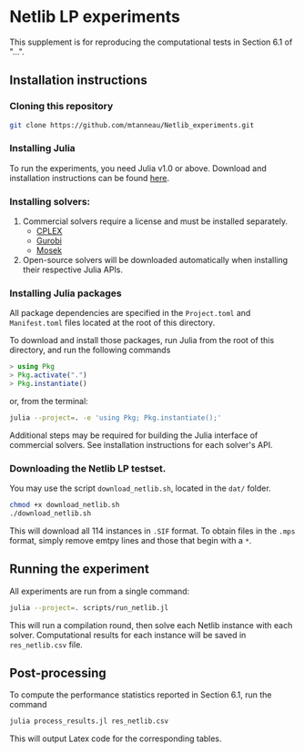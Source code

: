 # Netlib LP experiments

This supplement is for reproducing the computational tests in Section 6.1 of "...".

## Installation instructions

### Cloning this repository
```bash
git clone https://github.com/mtanneau/Netlib_experiments.git
```

### Installing Julia

To run the experiments, you need Julia v1.0 or above.
Download and installation instructions can be found [here](https://julialang.org/downloads/).


### Installing solvers:
1. Commercial solvers require a license and must be installed separately.
    * [CPLEX](https://www.ibm.com/products/ilog-cplex-optimization-studio)
    * [Gurobi](https://www.gurobi.com)
    * [Mosek](https://www.mosek.com)
2. Open-source solvers will be downloaded automatically when installing their respective Julia APIs.

### Installing Julia packages

All package dependencies are specified in the `Project.toml` and `Manifest.toml` files located at the root of this directory.

To download and install those packages, run Julia from the root of this directory, and run the following commands
```julia
> using Pkg
> Pkg.activate(".")
> Pkg.instantiate()
```
or, from the terminal:
```bash
julia --project=. -e 'using Pkg; Pkg.instantiate();' 
```

Additional steps may be required for building the Julia interface of commercial solvers. See installation instructions for each solver's API.

### Downloading the Netlib LP testset.

You may use the script `download_netlib.sh`, located in the `dat/` folder.
```bash
chmod +x download_netlib.sh
./download_netlib.sh
```
This will download all 114 instances in `.SIF` format.
To obtain files in the `.mps` format, simply remove emtpy lines and those that begin with a `*`.


## Running the experiment

All experiments are run from a single command:
```bash
julia --project=. scripts/run_netlib.jl
```

This will run a compilation round, then solve each Netlib instance with each solver.
Computational results for each instance will be saved in `res_netlib.csv` file.

## Post-processing

To compute the performance statistics reported in Section 6.1, run the command
```bash
julia process_results.jl res_netlib.csv
```

This will output Latex code for the corresponding tables.
